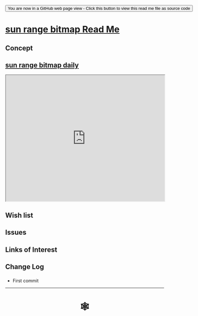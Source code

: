 <span style=display:none; >[You are now in a GitHub source code view - click this link to view Read Me file as a web page](http://www.ladybug.tools/spider/index.html#solar-well/sun-range-bitmap/README.md "View file as a web page." ) </span>

<div><input type=button onclick="window.location.href='https://github.com/ladybug-tools/spider/tree/master/solar-well/sun-range-bitmap/README.md'"
value="You are now in a GitHub web page view - Click this button to view this read me file as source code" ><div>

# [sun range bitmap Read Me]( #solar-well/sun-range-bitmap/README.md )


## Concept


## [sun range bitmap daily]( http://www.ladybug.tools/spider/solar-well/sun-range-bitmap/sun-range-bitmap-daily-r1.html )

<iframe class=iframeReadMe src=http://www.ladybug.tools/spider/solar-well/sun-range-bitmap/index.html width=100% height=400px >Iframes are not displayed on github.com</iframe>



## Wish list


## Issues



## Links of Interest



## Change Log

###

* First commit


***

# <center title="hello!" ><a href=javascript:window.scrollTo(0,0); style=text-decoration:none; > &#x1f578; </a></center>



